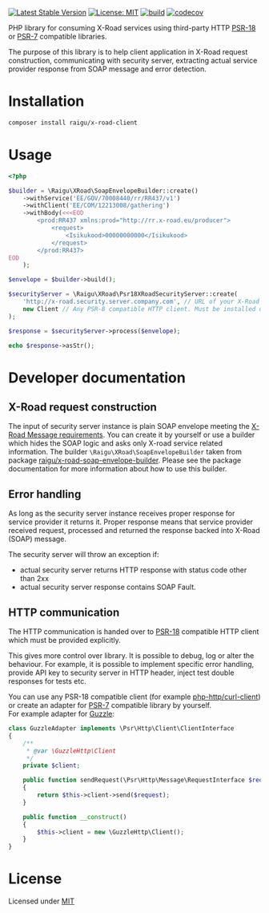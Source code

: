 [![Latest Stable Version](https://poser.pugx.org/raigu/x-road-client/v/stable)](https://packagist.org/packages/raigu/x-road-soap-envelope-builder)
[![License: MIT](https://img.shields.io/badge/License-MIT-blue.svg)](LICENSE)
[![build](https://github.com/raigu/x-road-client/workflows/build/badge.svg)](https://github.com/raigu/x-road-client/actions)
[![codecov](https://codecov.io/gh/raigu/x-road-client/branch/master/graph/badge.svg)](https://codecov.io/gh/raigu/x-road-soap-envelope-builder)


PHP library for consuming X-Road services using third-party HTTP [PSR-18](https://www.php-fig.org/psr/psr-18/) 
or [PSR-7](https://www.php-fig.org/psr/psr-7/) compatible libraries.

The purpose of this library is to help client application in X-Road request construction, 
communicating with security server, extracting actual service provider response from SOAP message 
and error detection. 

# Installation

```bash
composer install raigu/x-road-client
```

# Usage

```php
<?php

$builder = \Raigu\XRoad\SoapEnvelopeBuilder::create()
    ->withService('EE/GOV/70008440/rr/RR437/v1')
    ->withClient('EE/COM/12213008/gathering')
    ->withBody(<<<EOD
        <prod:RR437 xmlns:prod="http://rr.x-road.eu/producer">
            <request>
                <Isikukood>00000000000</Isikukood>
            </request>
        </prod:RR437>
EOD
    );

$envelope = $builder->build();

$securityServer = \Raigu\XRoad\Psr18XRoadSecurityServer::create(
    'http://x-road.security.server.company.com', // URL of your X-Road Security Server
    new Client // Any PSR-8 compatible HTTP client. Must be installed or implemented separately.
);

$response = $securityServer->process($envelope);

echo $response->asStr();
```

# Developer documentation

## X-Road request construction

The input of security server instance is plain SOAP envelope meeting the [X-Road Message requirements](https://www.x-tee.ee/docs/live/xroad/pr-mess_x-road_message_protocol.html#e1-request). 
You can create it by yourself or use a builder which hides the SOAP logic and asks only X-road service related information.
The builder `\Raigu\XRoad\SoapEnvelopeBuilder` taken from package [raigu/x-road-soap-envelope-builder](\Raigu\XRoad\SoapEnvelopeBuilder).
Please see the package documentation for more information about how to use this builder.

## Error handling

As long as the security server instance receives proper response for service provider it returns it.
Proper response means that service provider received request, processed and returned the response backed into
X-Road (SOAP) message. 

The security server will throw an exception if:
* actual security server returns HTTP response with status code other than 2xx
* actual security server response contains SOAP Fault.

## HTTP communication

The HTTP communication is handed over to [PSR-18](https://www.php-fig.org/psr/psr-18/) compatible HTTP client which 
must be provided explicitly.
 
This gives more control over library. It is possible to debug, log or alter the behaviour. For example, it
 is possible to implement specific error handling, provide API key to security server in HTTP header, 
 inject test double responses for tests etc. 

You can use any PSR-18 compatible client (for example [php-http/curl-client](https://github.com/php-http/curl-client)) 
or create an adapter for [PSR-7](https://www.php-fig.org/psr/psr-7/) compatible library by yourself.  
For example adapter for [Guzzle](https://github.com/guzzle/guzzle/):

```php
class GuzzleAdapter implements \Psr\Http\Client\ClientInterface
{
    /**
     * @var \GuzzleHttp\Client
     */
    private $client;

    public function sendRequest(\Psr\Http\Message\RequestInterface $request): \Psr\Http\Message\ResponseInterface
    {
        return $this->client->send($request);
    }

    public function __construct()
    {
        $this->client = new \GuzzleHttp\Client();
    }
}
```

# License

Licensed under [MIT](LICENSE)

